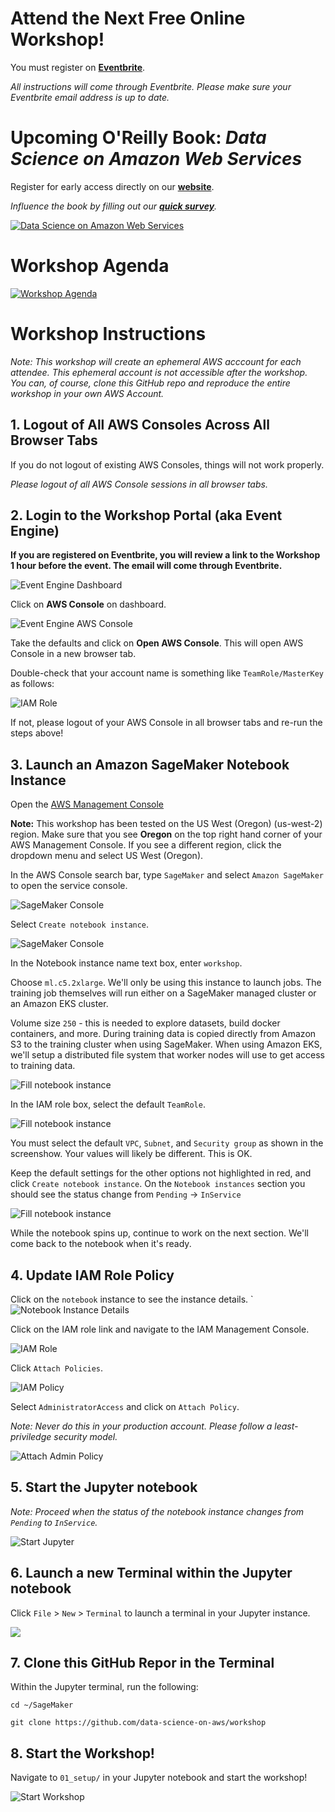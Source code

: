 # Attend the Next Free Online Workshop!
You must register on [**Eventbrite**](https://www.eventbrite.com/e/full-day-workshop-kubeflow-gpu-kerastensorflow-20-tf-extended-tfx-kubernetes-pytorch-xgboost-tickets-63362929227).  

_All instructions will come through Eventbrite.  Please make sure your Eventbrite email address is up to date._

# Upcoming O'Reilly Book:  _Data Science on Amazon Web Services_
Register for early access directly on our [**website**](https://datascienceonaws.com).

_Influence the book by filling out our [**quick survey**](https://www.surveymonkey.com/r/798CMZ3)._

[![Data Science on Amazon Web Services](img/data-science-on-aws-book.png)](https://datascienceonaws.com)

# Workshop Agenda
[![Workshop Agenda](img/outline.png)](https://www.eventbrite.com/e/full-day-workshop-kubeflow-gpu-kerastensorflow-20-tf-extended-tfx-kubernetes-pytorch-xgboost-tickets-63362929227)

# Workshop Instructions
_Note:  This workshop will create an ephemeral AWS acccount for each attendee.  This ephemeral account is not accessible after the workshop.  You can, of course, clone this GitHub repo and reproduce the entire workshop in your own AWS Account._

## 1. Logout of All AWS Consoles Across All Browser Tabs
If you do not logout of existing AWS Consoles, things will not work properly.

_Please logout of all AWS Console sessions in all browser tabs._

## 2. Login to the Workshop Portal (aka Event Engine)

**If you are registered on Eventbrite, you will review a link to the Workshop 1 hour before the event.  The email will come through Eventbrite.**

![Event Engine Dashboard](img/event-engine-dashboard.png)

Click on **AWS Console** on dashboard.

![Event Engine AWS Console](img/event-engine-aws-console.png)

Take the defaults and click on **Open AWS Console**. This will open AWS Console in a new browser tab.

Double-check that your account name is something like `TeamRole/MasterKey` as follows:

![IAM Role](img/teamrole-masterkey.png)

If not, please logout of your AWS Console in all browser tabs and re-run the steps above!

## 3. Launch an Amazon SageMaker Notebook Instance

Open the [AWS Management Console](https://console.aws.amazon.com/console/home)

**Note:** This workshop has been tested on the US West (Oregon) (us-west-2) region. Make sure that you see **Oregon** on the top right hand corner of your AWS Management Console. If you see a different region, click the dropdown menu and select US West (Oregon).

In the AWS Console search bar, type `SageMaker` and select `Amazon SageMaker` to open the service console.

![SageMaker Console](img/setup_aws_console.png)

Select `Create notebook instance`.

![SageMaker Console](img/setup_aws_console_2.png)

In the Notebook instance name text box, enter `workshop`.

Choose `ml.c5.2xlarge`. We'll only be using this instance to launch jobs. The training job themselves will run either on a SageMaker managed cluster or an Amazon EKS cluster.

Volume size `250` - this is needed to explore datasets, build docker containers, and more.  During training data is copied directly from Amazon S3 to the training cluster when using SageMaker.  When using Amazon EKS, we'll setup a distributed file system that worker nodes will use to get access to training data.

![Fill notebook instance](img/notebook-setup01.png)

In the IAM role box, select the default `TeamRole`.

![Fill notebook instance](img/notebook-setup02.png)

You must select the default `VPC`, `Subnet`, and `Security group` as shown in the screenshow.  Your values will likely be different.  This is OK.

Keep the default settings for the other options not highlighted in red, and click `Create notebook instance`.  On the `Notebook instances` section you should see the status change from `Pending` -> `InService`

![Fill notebook instance](img/notebook-setup03.png)

While the notebook spins up, continue to work on the next section.  We'll come back to the notebook when it's ready.

## 4. Update IAM Role Policy

Click on the `notebook` instance to see the instance details.
`
![Notebook Instance Details](img/click_notebook_instance.png)

Click on the IAM role link and navigate to the IAM Management Console.

![IAM Role](img/update_iam.png)

Click `Attach Policies`.

![IAM Policy](img/view_policies.png)
              
Select `AdministratorAccess` and click on `Attach Policy`.

_Note:  Never do this in your production account.  Please follow a least-priviledge security model._ 

![Attach Admin Policy](img/attach_admin_policy.png)

## 5. Start the Jupyter notebook

_Note:  Proceed when the status of the notebook instance changes from `Pending` to `InService`._

![Start Jupyter](img/start_jupyter.png)

## 6. Launch a new Terminal within the Jupyter notebook

Click `File` > `New` > `Terminal` to launch a terminal in your Jupyter instance.

![](img/launch_jupyter_terminal.png)

## 7. Clone this GitHub Repor in the Terminal

Within the Jupyter terminal, run the following:
```
cd ~/SageMaker

git clone https://github.com/data-science-on-aws/workshop
```

## 8. Start the Workshop!
Navigate to `01_setup/` in your Jupyter notebook and start the workshop!

![Start Workshop](img/start_workshop.png)
